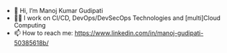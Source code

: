 - 👋 Hi, I’m Manoj Kumar Gudipati
-  :man_technologist: I work on CI/CD, DevOps/DevSecOps Technologies and [multi]Cloud Computing
- 📫 How to reach me: https://www.linkedin.com/in/manoj-gudipati-50385618b/
<!---
mkumar2307/mkumar2307 is a ✨ special ✨ repository because its `README.md` (this file) appears on your GitHub profile.
You can click the Preview link to take a look at your changes.
--->
